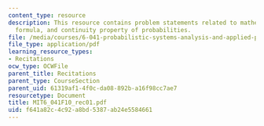 ```yaml
---
content_type: resource
description: This resource contains problem statements related to mathematical derivation
  formula, and continuity property of probabilities.
file: /media/courses/6-041-probabilistic-systems-analysis-and-applied-probability-fall-2010/f641a82c4c92a8bd5387ab24e5584661_MIT6_041F10_rec01.pdf
file_type: application/pdf
learning_resource_types:
- Recitations
ocw_type: OCWFile
parent_title: Recitations
parent_type: CourseSection
parent_uid: 61319af1-4f0c-da08-892b-a16f98cc7ae7
resourcetype: Document
title: MIT6_041F10_rec01.pdf
uid: f641a82c-4c92-a8bd-5387-ab24e5584661
---
```

